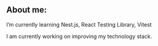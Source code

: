 <h2>About me:</h2>

<p>I’m currently learning Nest.js, React Testing Library, Vitest</p>

<p>I am currently working on improving my technology stack.</p>

<!--
**Nazarii7/Nazarii7** is a ✨ _special_ ✨ repository because its `README.md` (this file) appears on your GitHub profile.

Here are some ideas to get you started:

- 🔭 I’m currently working on ...
- 🌱 I’m currently learning ...
- 👯 I’m looking to collaborate on ...
- 🤔 I’m looking for help with ...
- 💬 Ask me about ...
- 📫 How to reach me: ...
- 😄 Pronouns: ...
- ⚡ Fun fact: ...
-->
